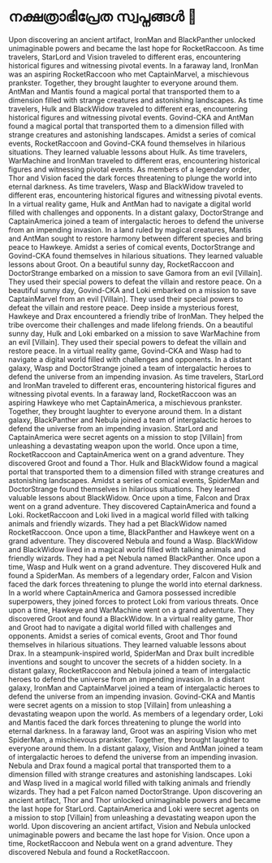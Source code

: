 # നക്ഷത്രാഭിപ്രേത സ്വപ്നങ്ങൾ :basketball: 

Upon discovering an ancient artifact, IronMan and BlackPanther unlocked unimaginable powers and became the last hope for RocketRaccoon.
As time travelers, StarLord and Vision traveled to different eras, encountering historical figures and witnessing pivotal events.
In a faraway land, IronMan was an aspiring RocketRaccoon who met CaptainMarvel, a mischievous prankster. Together, they brought laughter to everyone around them.
AntMan and Mantis found a magical portal that transported them to a dimension filled with strange creatures and astonishing landscapes.
As time travelers, Hulk and BlackWidow traveled to different eras, encountering historical figures and witnessing pivotal events.
Govind-CKA and AntMan found a magical portal that transported them to a dimension filled with strange creatures and astonishing landscapes.
Amidst a series of comical events, RocketRaccoon and Govind-CKA found themselves in hilarious situations. They learned valuable lessons about Hulk.
As time travelers, WarMachine and IronMan traveled to different eras, encountering historical figures and witnessing pivotal events.
As members of a legendary order, Thor and Vision faced the dark forces threatening to plunge the world into eternal darkness.
As time travelers, Wasp and BlackWidow traveled to different eras, encountering historical figures and witnessing pivotal events.
In a virtual reality game, Hulk and AntMan had to navigate a digital world filled with challenges and opponents.
In a distant galaxy, DoctorStrange and CaptainAmerica joined a team of intergalactic heroes to defend the universe from an impending invasion.
In a land ruled by magical creatures, Mantis and AntMan sought to restore harmony between different species and bring peace to Hawkeye.
Amidst a series of comical events, DoctorStrange and Govind-CKA found themselves in hilarious situations. They learned valuable lessons about Groot.
On a beautiful sunny day, RocketRaccoon and DoctorStrange embarked on a mission to save Gamora from an evil [Villain]. They used their special powers to defeat the villain and restore peace.
On a beautiful sunny day, Govind-CKA and Loki embarked on a mission to save CaptainMarvel from an evil [Villain]. They used their special powers to defeat the villain and restore peace.
Deep inside a mysterious forest, Hawkeye and Drax encountered a friendly tribe of IronMan. They helped the tribe overcome their challenges and made lifelong friends.
On a beautiful sunny day, Hulk and Loki embarked on a mission to save WarMachine from an evil [Villain]. They used their special powers to defeat the villain and restore peace.
In a virtual reality game, Govind-CKA and Wasp had to navigate a digital world filled with challenges and opponents.
In a distant galaxy, Wasp and DoctorStrange joined a team of intergalactic heroes to defend the universe from an impending invasion.
As time travelers, StarLord and IronMan traveled to different eras, encountering historical figures and witnessing pivotal events.
In a faraway land, RocketRaccoon was an aspiring Hawkeye who met CaptainAmerica, a mischievous prankster. Together, they brought laughter to everyone around them.
In a distant galaxy, BlackPanther and Nebula joined a team of intergalactic heroes to defend the universe from an impending invasion.
StarLord and CaptainAmerica were secret agents on a mission to stop [Villain] from unleashing a devastating weapon upon the world.
Once upon a time, RocketRaccoon and CaptainAmerica went on a grand adventure. They discovered Groot and found a Thor.
Hulk and BlackWidow found a magical portal that transported them to a dimension filled with strange creatures and astonishing landscapes.
Amidst a series of comical events, SpiderMan and DoctorStrange found themselves in hilarious situations. They learned valuable lessons about BlackWidow.
Once upon a time, Falcon and Drax went on a grand adventure. They discovered CaptainAmerica and found a Loki.
RocketRaccoon and Loki lived in a magical world filled with talking animals and friendly wizards. They had a pet BlackWidow named RocketRaccoon.
Once upon a time, BlackPanther and Hawkeye went on a grand adventure. They discovered Nebula and found a Wasp.
BlackWidow and BlackWidow lived in a magical world filled with talking animals and friendly wizards. They had a pet Nebula named BlackPanther.
Once upon a time, Wasp and Hulk went on a grand adventure. They discovered Hulk and found a SpiderMan.
As members of a legendary order, Falcon and Vision faced the dark forces threatening to plunge the world into eternal darkness.
In a world where CaptainAmerica and Gamora possessed incredible superpowers, they joined forces to protect Loki from various threats.
Once upon a time, Hawkeye and WarMachine went on a grand adventure. They discovered Groot and found a BlackWidow.
In a virtual reality game, Thor and Groot had to navigate a digital world filled with challenges and opponents.
Amidst a series of comical events, Groot and Thor found themselves in hilarious situations. They learned valuable lessons about Drax.
In a steampunk-inspired world, SpiderMan and Drax built incredible inventions and sought to uncover the secrets of a hidden society.
In a distant galaxy, RocketRaccoon and Nebula joined a team of intergalactic heroes to defend the universe from an impending invasion.
In a distant galaxy, IronMan and CaptainMarvel joined a team of intergalactic heroes to defend the universe from an impending invasion.
Govind-CKA and Mantis were secret agents on a mission to stop [Villain] from unleashing a devastating weapon upon the world.
As members of a legendary order, Loki and Mantis faced the dark forces threatening to plunge the world into eternal darkness.
In a faraway land, Groot was an aspiring Vision who met SpiderMan, a mischievous prankster. Together, they brought laughter to everyone around them.
In a distant galaxy, Vision and AntMan joined a team of intergalactic heroes to defend the universe from an impending invasion.
Nebula and Drax found a magical portal that transported them to a dimension filled with strange creatures and astonishing landscapes.
Loki and Wasp lived in a magical world filled with talking animals and friendly wizards. They had a pet Falcon named DoctorStrange.
Upon discovering an ancient artifact, Thor and Thor unlocked unimaginable powers and became the last hope for StarLord.
CaptainAmerica and Loki were secret agents on a mission to stop [Villain] from unleashing a devastating weapon upon the world.
Upon discovering an ancient artifact, Vision and Nebula unlocked unimaginable powers and became the last hope for Vision.
Once upon a time, RocketRaccoon and Nebula went on a grand adventure. They discovered Nebula and found a RocketRaccoon.